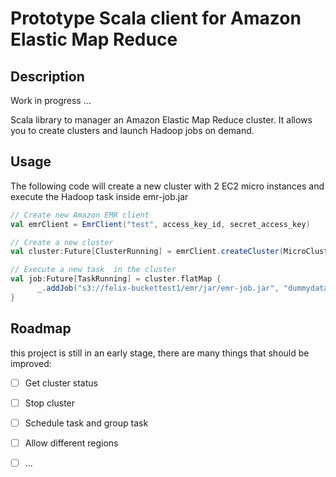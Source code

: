 Prototype Scala client for Amazon Elastic Map Reduce
====================================================

## Description

Work in progress ...

Scala library to manager an Amazon Elastic Map Reduce cluster.
It allows you to create clusters and launch Hadoop jobs on demand.

## Usage

The following code will create a new cluster with 2 EC2 micro instances and execute the Hadoop task inside emr-job.jar 

```scala
// Create new Amazon EMR client
val emrClient = EmrClient("test", access_key_id, secret_access_key)

// Create a new cluster
val cluster:Future[ClusterRunning] = emrClient.createCluster(MicroCluster)

// Execute a new task  in the cluster
val job:Future[TaskRunning] = cluster.flatMap {
      _.addJob("s3://felix-buckettest1/emr/jar/emr-job.jar", "dummydata.ActionJob")
}
```

## Roadmap

this project is still in an early stage, there are many things that should be improved:

- [ ] Get cluster status
- [ ] Stop cluster
- [ ] Schedule task and group task
- [ ] Allow different regions
- [ ] ...


 